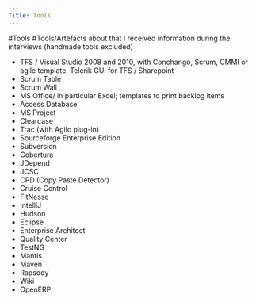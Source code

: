 ```yaml
---
Title: Tools
---
```

#Tools
#Tools/Artefacts about that I received information during the interviews (handmade tools excluded)


-  TFS / Visual Studio 2008 and 2010, with Conchango, Scrum, CMMI or agile template, Telerik GUI for TFS / Sharepoint
-  Scrum Table
-  Scrum Wall
-  MS Office/ in particular Excel; templates to print backlog items
-  Access Database
-  MS Project
-  Clearcase
-  Trac (with Agilo plug-in)
-  Sourceforge Enterprise Edition
-  Subversion
-  Cobertura
-  JDepend
-  JCSC
-  CPD (Copy Paste Detector)
-  Cruise Control
-  FitNesse
-  IntelliJ
-  Hudson
-  Eclipse
-  Enterprise Architect
-  Quality Center
-  TestNG
-  Mantis
-  Maven
-  Rapsody
-  Wiki
-  OpenERP
